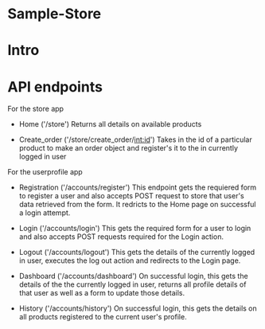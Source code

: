 # Sample-Store
# Intro

# API endpoints
For the store app
- Home ('/store')
  Returns all details on available products
  
- Create_order ('/store/create_order/<int:id>')
  Takes in the id of a particular product to make an order object and register's it to the in currently logged in user 
  
For the userprofile app
- Registration ('/accounts/register')
  This endpoint gets the requiered form to register a user and also accepts POST request to store that user's data retrieved from the form. It redricts to the Home page   on successful a login attempt.
  
- Login ('/accounts/login')
  This gets the required form for a user to login and also accepts POST requests required for the Login action.
  
- Logout ('/accounts/logout')
  This gets the details of the currently logged in user, executes the log out action and redirects to the Login page.
  
- Dashboard ('/accounts/dashboard')
  On successful login, this gets the details of the the currently logged in user, returns all profile details of that user as well as a form to update those details.
  
- History ('/accounts/history')
  On successful login, this gets the details on all products registered to the current user's profile.
